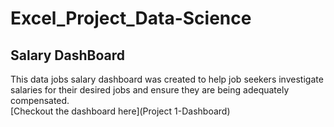 # Excel_Project_Data-Science

## Salary DashBoard
This data jobs salary dashboard was created to help job seekers investigate salaries for their desired jobs and ensure they are being adequately compensated.  
[Checkout the dashboard here](Project 1-Dashboard)

